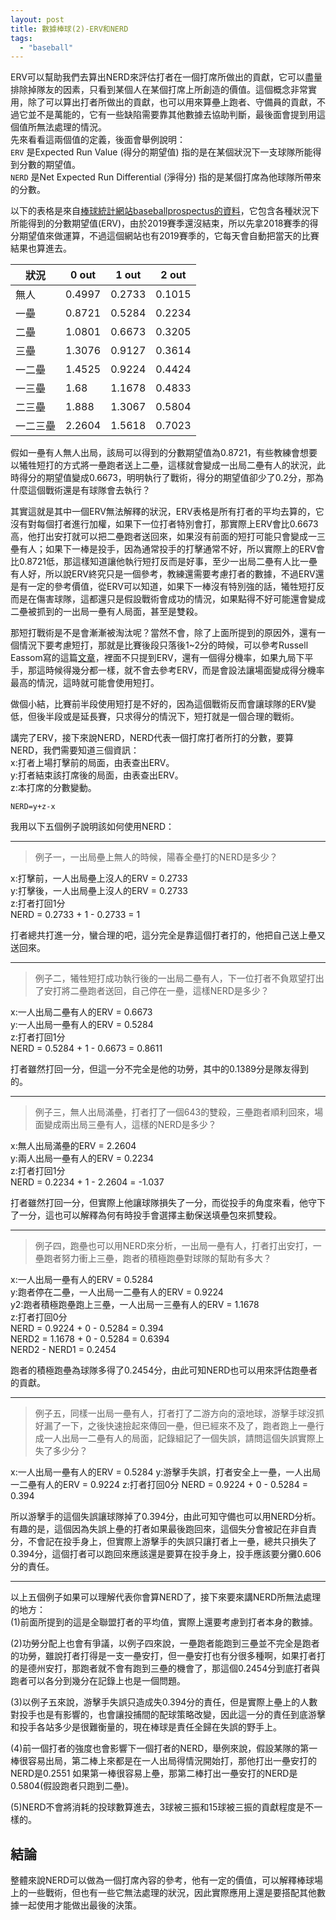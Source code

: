 ```yaml
---
layout: post
title: 數據棒球(2)-ERV和NERD
tags: 
  - "baseball"
---
```

ERV可以幫助我們去算出NERD來評估打者在一個打席所做出的貢獻，它可以盡量排除掉隊友的因素，只看到某個人在某個打席上所創造的價值。這個概念非常實用，除了可以算出打者所做出的貢獻，也可以用來算壘上跑者、守備員的貢獻，不過它並不是萬能的，它有一些缺陷需要靠其他數據去協助判斷，最後面會提到用這個值所無法處理的情況。   
先來看看這兩個值的定義，後面會舉例說明：  
`ERV` 是Expected Run Value (得分的期望值) 指的是在某個狀況下一支球隊所能得到分數的期望值。  
`NERD`  是Net Expected Run Differential (淨得分) 指的是某個打席為他球隊所帶來的分數。  

以下的表格是來自[棒球統計網站baseballprospectus的資料](https://legacy.baseballprospectus.com/sortable/index.php?cid=2556148)，它包含各種狀況下所能得到的分數期望值(ERV)，由於2019賽季還沒結束，所以先拿2018賽季的得分期望值來做運算，不過這個網站也有2019賽季的，它每天會自動把當天的比賽結果也算進去。

|    狀況   |   0 out  |  1 out   |   2 out  | 
| -------- | -------- | -------- | -------- |
| 無人      | 0.4997   | 0.2733   | 0.1015   |
| 一壘      | 0.8721   | 0.5284   | 0.2234   |
| 二壘      | 1.0801   | 0.6673   | 0.3205   |
| 三壘      | 1.3076   | 0.9127   | 0.3614   |
| 一二壘    | 1.4525   | 0.9224   | 0.4424   |
| 一三壘    | 1.68     | 1.1678   | 0.4833   |
| 二三壘    | 1.888    | 1.3067   | 0.5804   |
| 一二三壘   | 2.2604   | 1.5618   | 0.7023   |  


假如一壘有人無人出局，該局可以得到的分數期望值為0.8721，有些教練會想要以犧牲短打的方式將一壘跑者送上二壘，這樣就會變成一出局二壘有人的狀況，此時得分的期望值變成0.6673，明明執行了戰術，得分的期望值卻少了0.2分，那為什麼這個戰術還是有球隊會去執行？  

其實這就是其中一個ERV無法解釋的狀況，ERV表格是所有打者的平均去算的，它沒有對每個打者進行加權，如果下一位打者特別會打，那實際上ERV會比0.6673高，他打出安打就可以把二壘跑者送回來，如果沒有前面的短打可能只會變成一三壘有人；如果下一棒是投手，因為通常投手的打擊通常不好，所以實際上的ERV會比0.8721低，那這樣知道讓他執行短打反而是好事，至少一出局二壘有人比一壘有人好，所以說ERV終究只是一個參考，教練還需要考慮打者的數據，不過ERV還是有一定的參考價值，從ERV可以知道，如果下一棒沒有特別強的話，犧牲短打反而是在傷害球隊，這都還只是假設戰術會成功的情況，如果點得不好可能還會變成二壘被抓到的一出局一壘有人局面，甚至是雙殺。  

那短打戰術是不是會漸漸被淘汰呢？當然不會，除了上面所提到的原因外，還有一個情況下要考慮短打，那就是比賽後段只落後1~2分的時候，可以參考Russell Eassom寫的這篇[文章](http://batflipsandnerds.com/2018/10/06/analytics-and-its-effects-on-the-mlb-the-bunt/)，裡面不只提到ERV，還有一個得分機率，如果九局下平手，那這時候得幾分都一樣，就不會去參考ERV，而是會設法讓場面變成得分機率最高的情況，這時就可能會使用短打。  

做個小結，比賽前半段使用短打是不好的，因為這個戰術反而會讓球隊的ERV變低，但後半段或是延長賽，只求得分的情況下，短打就是一個合理的戰術。  

講完了ERV，接下來說NERD，NERD代表一個打席打者所打的分數，要算NERD，我們需要知道三個資訊：  
x:打者上場打擊前的局面，由表查出ERV。  
y:打者結束該打席後的局面，由表查出ERV。  
z:本打席的分數變動。  

`NERD=y+z-x`

我用以下五個例子說明該如何使用NERD：  

---
> 例子一，一出局壘上無人的時候，陽春全壘打的NERD是多少？  

x:打擊前，一人出局壘上沒人的ERV = 0.2733  
y:打擊後，一人出局壘上沒人的ERV = 0.2733  
z:打者打回1分  
NERD = 0.2733 + 1 - 0.2733 = 1  

打者總共打進一分，蠻合理的吧，這分完全是靠這個打者打的，他把自己送上壘又送回來。  

---
> 例子二，犧牲短打成功執行後的一出局二壘有人，下一位打者不負眾望打出了安打將二壘跑者送回，自己停在一壘，這樣NERD是多少？

x:一人出局二壘有人的ERV = 0.6673  
y:一人出局一壘有人的ERV = 0.5284  
z:打者打回1分  
NERD = 0.5284 + 1 - 0.6673 = 0.8611  

打者雖然打回一分，但這一分不完全是他的功勞，其中的0.1389分是隊友得到的。  

---
> 例子三，無人出局滿壘，打者打了一個643的雙殺，三壘跑者順利回來，場面變成兩出局三壘有人，這樣的NERD是多少？

x:無人出局滿壘的ERV = 2.2604  
y:兩人出局一壘有人的ERV = 0.2234  
z:打者打回1分  
NERD = 0.2234 + 1 - 2.2604 = -1.037  

打者雖然打回一分，但實際上他讓球隊損失了一分，而從投手的角度來看，他守下了一分，這也可以解釋為何有時投手會選擇主動保送填壘包來抓雙殺。  

---
> 例子四，跑壘也可以用NERD來分析，一出局一壘有人，打者打出安打，一壘跑者努力衝上三壘，跑者的積極跑壘對球隊的幫助有多大？  

x:一人出局一壘有人的ERV = 0.5284  
y:跑者停在二壘，一人出局一二壘有人的ERV = 0.9224  
y2:跑者積極跑壘跑上三壘，一人出局一三壘有人的ERV = 1.1678  
z:打者打回0分  
NERD = 0.9224 + 0 - 0.5284 = 0.394  
NERD2 = 1.1678 + 0 - 0.5284 = 0.6394  
NERD2 - NERD1 = 0.2454  

跑者的積極跑壘為球隊多得了0.2454分，由此可知NERD也可以用來評估跑壘者的貢獻。  

---
> 例子五，同樣一出局一壘有人，打者打了二游方向的滾地球，游擊手球沒抓好漏了一下，之後快速撿起來傳回一壘，但已經來不及了，跑者跑上一壘行成一人出局一二壘有人的局面，記錄組記了一個失誤，請問這個失誤實際上失了多少分？

x:一人出局一壘有人的ERV = 0.5284
y:游擊手失誤，打者安全上一壘，一人出局一二壘有人的ERV = 0.9224
z:打者打回0分
NERD = 0.9224 + 0 - 0.5284 = 0.394

所以游擊手的這個失誤讓球隊掉了0.394分，由此可知守備也可以用NERD分析。有趣的是，這個因為失誤上壘的打者如果最後跑回來，這個失分會被記在非自責分，不會記在投手身上，但實際上游擊手的失誤只讓打者上一壘，總共只損失了0.394分，這個打者可以跑回來應該還是要算在投手身上，投手應該要分攤0.606分的責任。

---

以上五個例子如果可以理解代表你會算NERD了，接下來要來講NERD所無法處理的地方：  
(1)前面所提到的這是全聯盟打者的平均值，實際上還要考慮到打者本身的數據。  

(2)功勞分配上也會有爭議，以例子四來說，一壘跑者能跑到三壘並不完全是跑者的功勞，雖說打者打得是一支一壘安打，但一壘安打也有分很多種啊，如果打者打的是德州安打，那跑者就不會有跑到三壘的機會了，那這個0.2454分到底打者與跑者可以各分到幾分在記錄上也是一個問題。  

(3)以例子五來說，游擊手失誤只造成失0.394分的責任，但是實際上壘上的人數對投手也是有影響的，也會讓投捕間的配球策略改變，因此這一分的責任到底游擊和投手各站多少是很難衡量的，現在棒球是責任全歸在失誤的野手上。  

(4)前一個打者的強度也會影響下一個打者的NERD，舉例來說，假設某隊的第一棒很容易出局，第二棒上來都是在一人出局得情況開始打，那他打出一壘安打的NERD是0.2551
如果第一棒很容易上壘，那第二棒打出一壘安打的NERD是0.5804(假設跑者只跑到二壘)。  

(5)NERD不會將消耗的投球數算進去，3球被三振和15球被三振的貢獻程度是不一樣的。  

## 結論

整體來說NERD可以做為一個打席內容的參考，他有一定的價值，可以解釋棒球場上的一些戰術，但也有一些它無法處理的狀況，因此實際應用上還是要搭配其他數據一起使用才能做出最後的決策。




    
